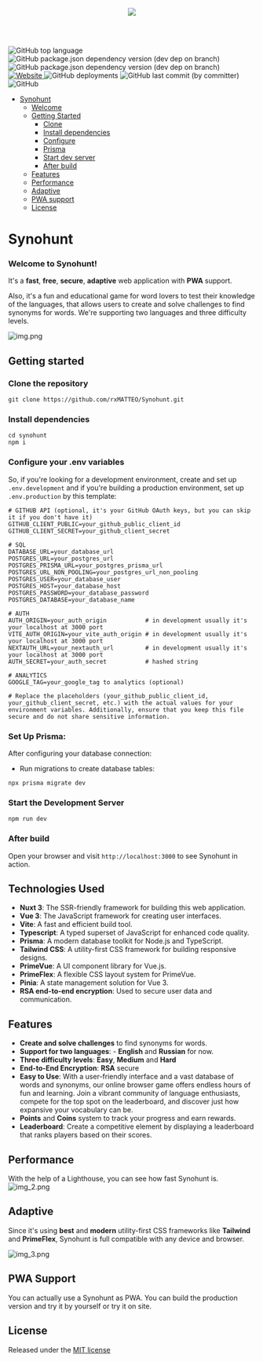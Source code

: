 <p align="center">
<a href="https://www.synohunt.ru">
    <img src="https://www.synohunt.ru/_vercel/image?url=/img/download.webp&w=640&q=100" />
</a>
</p>

<br/>
<br/>

![GitHub top language](https://img.shields.io/github/languages/top/rxmatteo/synohunt?style=plastic&labelColor=%2342b883&color=%236f42c1)
![GitHub package.json dependency version (dev dep on branch)](https://img.shields.io/github/package-json/dependency-version/rxmatteo/synohunt/dev/nuxt/development?style=plastic&labelColor=%2300dc82&color=%23a581b8)
![GitHub package.json dependency version (dev dep on branch)](https://img.shields.io/github/package-json/dependency-version/rxmatteo/synohunt/dev/typescript/development?style=plastic&labelColor=bluecolor=%23a581b8)
<a href="https://www.synohunt.ru">
![Website](https://img.shields.io/website?url=https%3A%2F%2Fwww.synohunt.ru)
</a>
![GitHub deployments](https://img.shields.io/github/deployments/rxmatteo/synohunt/production)
![GitHub last commit (by committer)](https://img.shields.io/github/last-commit/rxmatteo/synohunt)
![GitHub](https://img.shields.io/github/license/rxmatteo/synohunt)

- [Synohunt](#Synohunt)
    - [Welcome](#welcome-to-synohunt-)
    - [Getting Started](#getting-started)
        - [Clone](#clone-the-repository)
        - [Install dependencies](#install-dependencies)
        - [Configure](#configure-your-env-variables)
        - [Prisma](#set-up-prisma)
        - [Start dev server](#start-the-development-server)
        - [After build](#after-build)
    - [Features](#features)
    - [Performance](#performance)
    - [Adaptive](#adaptive)
    - [PWA support](#pwa-support)
    - [License](#license)

# Synohunt

### Welcome to Synohunt! 

It's a **fast**, **free**, **secure**, **adaptive** web application with **PWA** support. 

Also, it's a fun and educational game for word lovers to test their knowledge of the languages, that allows users to create and solve challenges to find synonyms for words.
We're supporting two languages and three difficulty levels.

![img.png](src/public/img/demo-image/img.png)

## Getting started

### **Clone the repository**

``
git clone https://github.com/rxMATTEO/Synohunt.git
``

### **Install dependencies**
```
cd synohunt
npm i
```

### **Configure your .env variables**

So, if you're looking for a development environment, create and set up `.env.development` and if you're building a production environment, set up `.env.production` 
by this template:

```
# GITHUB API (optional, it's your GitHub OAuth keys, but you can skip it if you don't have it)
GITHUB_CLIENT_PUBLIC=your_github_public_client_id
GITHUB_CLIENT_SECRET=your_github_client_secret

# SQL
DATABASE_URL=your_database_url
POSTGRES_URL=your_postgres_url
POSTGRES_PRISMA_URL=your_postgres_prisma_url
POSTGRES_URL_NON_POOLING=your_postgres_url_non_pooling
POSTGRES_USER=your_database_user
POSTGRES_HOST=your_database_host
POSTGRES_PASSWORD=your_database_password
POSTGRES_DATABASE=your_database_name

# AUTH
AUTH_ORIGIN=your_auth_origin           # in development usually it's your localhost at 3000 port
VITE_AUTH_ORIGIN=your_vite_auth_origin # in development usually it's your localhost at 3000 port
NEXTAUTH_URL=your_nextauth_url         # in development usually it's your localhost at 3000 port
AUTH_SECRET=your_auth_secret           # hashed string

# ANALYTICS
GOOGLE_TAG=your_google_tag to analytics (optional)

# Replace the placeholders (your_github_public_client_id, your_github_client_secret, etc.) with the actual values for your environment variables. Additionally, ensure that you keep this file secure and do not share sensitive information.
```

### **Set Up Prisma**:

After configuring your database connection:
- Run migrations to create database tables:
```
npx prisma migrate dev
```

### **Start the Development Server**

``
npm run dev
``

### **After build**

Open your browser and visit `http://localhost:3000` to see Synohunt in action.

## Technologies Used

- **Nuxt 3**: The SSR-friendly framework for building this web application.
- **Vue 3**: The JavaScript framework for creating user interfaces.
- **Vite**: A fast and efficient build tool.
- **Typescript**: A typed superset of JavaScript for enhanced code quality.
- **Prisma**: A modern database toolkit for Node.js and TypeScript.
- **Tailwind CSS**: A utility-first CSS framework for building responsive designs.
- **PrimeVue**: A UI component library for Vue.js.
- **PrimeFlex**: A flexible CSS layout system for PrimeVue.
- **Pinia**: A state management solution for Vue 3.
- **RSA end-to-end encryption**: Used to secure user data and communication.

## Features

- **Create and solve challenges** to find synonyms for words.
- **Support for two languages**: - **English** and **Russian** for now.
- **Three difficulty levels**: **Easy**, **Medium** and **Hard**
- **End-to-End Encryption**: **RSA** secure
- **Easy to Use**: With a user-friendly interface and a vast database of words and synonyms, our online browser game offers endless hours of fun and learning. Join a vibrant community of language enthusiasts, compete for the top spot on the leaderboard, and discover just how expansive your vocabulary can be.
- **Points** and **Coins** system to track your progress and earn rewards.
- **Leaderboard**: Create a competitive element by displaying a leaderboard that ranks players based on their scores.

## Performance

With the help of a Lighthouse, you can see how fast Synohunt is.
![img_2.png](src/public/img/demo-image/img_2.png)

## Adaptive
Since it's using **best** and **modern** utility-first CSS frameworks like **Tailwind** and **PrimeFlex**, Synohunt is full compatible with any device and browser.

![img_3.png](src/public/img/demo-image/img_3.png)

## PWA Support

You can actually use a Synohunt as PWA. You can build the production version and try it by yourself or try it on site. 

## License

Released under the [MIT license](LICENSE)